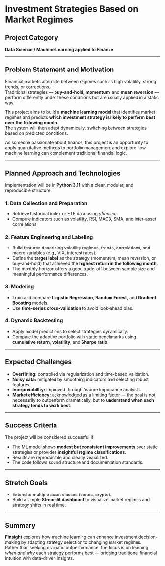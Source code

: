# Investment Strategies Based on Market Regimes  

## Project Category  
**Data Science / Machine Learning applied to Finance**

---

## Problem Statement and Motivation  
Financial markets alternate between regimes such as high volatility, strong trends, or corrections.  
Traditional strategies — **buy-and-hold**, **momentum**, and **mean reversion** — perform differently under these conditions but are usually applied in a static way.  

This project aims to build a **machine learning model** that identifies market regimes and predicts **which investment strategy is likely to perform best over the following month**.  
The system will then adapt dynamically, switching between strategies based on predicted conditions.  

As someone passionate about finance, this project is an opportunity to apply quantitative methods to portfolio management and explore how machine learning can complement traditional financial logic.  

---

## Planned Approach and Technologies  
Implementation will be in **Python 3.11** with a clear, modular, and reproducible structure.  

### 1. Data Collection and Preparation  
- Retrieve historical index or ETF data using *yfinance*.  
- Compute indicators such as volatility, RSI, MACD, SMA, and inter-asset correlations.  

### 2. Feature Engineering and Labeling  
- Build features describing volatility regimes, trends, correlations, and macro variables (e.g., VIX, interest rates).  
- Define the **target label** as the strategy (momentum, mean reversion, or buy-and-hold) that achieved the **highest return in the following month**.  
- The monthly horizon offers a good trade-off between sample size and meaningful performance differences.  

### 3. Modeling  
- Train and compare **Logistic Regression**, **Random Forest**, and **Gradient Boosting** models.  
- Use **time-series cross-validation** to avoid look-ahead bias.  

### 4. Dynamic Backtesting  
- Apply model predictions to select strategies dynamically.  
- Compare the adaptive portfolio with static benchmarks using **cumulative return**, **volatility**, and **Sharpe ratio**.  

---

## Expected Challenges  
- **Overfitting:** controlled via regularization and time-based validation.  
- **Noisy data:** mitigated by smoothing indicators and selecting robust features.  
- **Interpretability:** improved through feature importance analysis.  
- **Market efficiency:** acknowledged as a limiting factor — the goal is not necessarily to outperform dramatically, but to **understand when each strategy tends to work best**.  

---

## Success Criteria  
The project will be considered successful if:  
- The ML model shows **modest but consistent improvements** over static strategies or provides **insightful regime classifications**.  
- Results are reproducible and clearly visualized.  
- The code follows sound structure and documentation standards.  

---

## Stretch Goals  
- Extend to multiple asset classes (bonds, crypto).  
- Build a simple **Streamlit dashboard** to visualize market regimes and strategy shifts in real time.  

---

## Summary  
**Finsight** explores how machine learning can enhance investment decision-making by adapting strategy selection to changing market regimes.  
Rather than seeking dramatic outperformance, the focus is on learning *when and why* each strategy performs best — bridging traditional financial intuition with data-driven insights.



